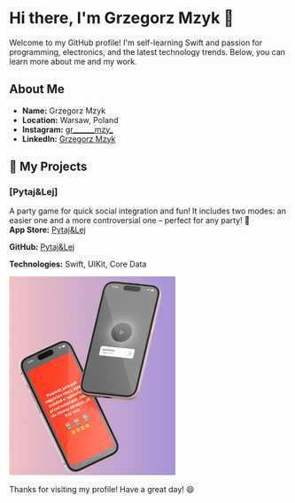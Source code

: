 # Hi there, I'm Grzegorz Mzyk 👋

Welcome to my GitHub profile! I'm self-learning Swift and passion for programming, electronics, and the latest technology trends. Below, you can learn more about me and my work.

## About Me

- **Name:** Grzegorz Mzyk
- **Location:** Warsaw, Poland
- **Instagram:** [gr______mzy_](https://www.instagram.com/gr______mzy_?igsh=dDVkNzI5M2Zhb2pw&utm_source=qr)
- **LinkedIn:** [Grzegorz Mzyk](https://www.linkedin.com/in/grmzy?utm_source=share&utm_campaign=share_via&utm_content=profile&utm_medium=ios_app)

## 📱 My Projects

### [Pytaj&Lej]
A party game for quick social integration and fun! It includes two modes: an easier one and a more controversial one – perfect for any party! 🥂  
**App Store:** [Pytaj&Lej](https://apps.apple.com/pl/app/pytaj-lej/id6741776540?l=pl)

**GitHub:** [Pytaj&Lej](https://github.com/GrzegorzMzyk/CardGame)  

**Technologies:** Swift, UIKit, Core Data  

 <img src="https://github.com/GrzegorzMzyk/CardGame/blob/cdd53e539db5cb842498c05403ded7b66f89f7c9/pytajLej2.png" width="300" alt="Opis obrazka">

Thanks for visiting my profile! Have a great day! 😄
